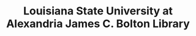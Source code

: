 ---
layout: repo
title: "Louisiana State University at Alexandria James C. Bolton Library"
id: 25257
permalink: repos/25257/
---